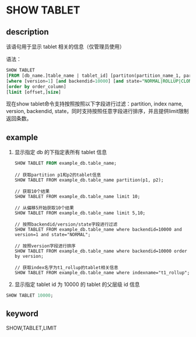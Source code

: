 # SHOW TABLET

## description

该语句用于显示 tablet 相关的信息（仅管理员使用）

语法：

```sql
SHOW TABLET
[FROM [db_name.]table_name | tablet_id] [partiton(partition_name_1, partition_name_1)]
[where [version=1] [and backendid=10000] [and state="NORMAL|ROLLUP|CLONE|DECOMMISSION"]]
[order by order_column]
[limit [offset,]size]
```

现在show tablet命令支持按照按照以下字段进行过滤：partition, index name, version, backendid,
state，同时支持按照任意字段进行排序，并且提供limit限制返回条数。

## example

1. 显示指定 db 的下指定表所有 tablet 信息

    ```sql
    SHOW TABLET FROM example_db.table_name;
    ```

    ```plain text
    // 获取partition p1和p2的tablet信息
    SHOW TABLET FROM example_db.table_name partition(p1, p2);

    // 获取10个结果
    SHOW TABLET FROM example_db.table_name limit 10;

    // 从偏移5开始获取10个结果
    SHOW TABLET FROM example_db.table_name limit 5,10;

    // 按照backendid/version/state字段进行过滤
    SHOW TABLET FROM example_db.table_name where backendid=10000 and version=1 and state="NORMAL";

    // 按照version字段进行排序
    SHOW TABLET FROM example_db.table_name where backendid=10000 order by version;

    // 获取index名字为t1_rollup的tablet相关信息
    SHOW TABLET FROM example_db.table_name where indexname="t1_rollup";
    ```

2. 显示指定 tablet id 为 10000 的 tablet 的父层级 id 信息

```sql
SHOW TABLET 10000;
```

## keyword

SHOW,TABLET,LIMIT
